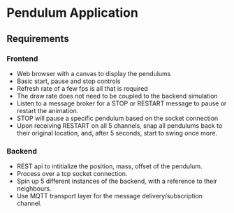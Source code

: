 # Pendulum Application

## Requirements

### Frontend
- Web browser with a canvas to display the pendulums
- Basic start, pause and stop controls
- Refresh rate of a few fps is all that is required
- The draw rate does not need to be coupled to the backend simulation
- Listen to a message broker for a STOP or RESTART message to pause or restart
the animation.
- STOP will pause a specific pendulum based on the socket connection
- Upon receiving RESTART on all 5 channels, snap all pendulums back to their
original location, and, after 5 seconds, start to swing once more.

### Backend
- REST api to intitialize the position, mass, offset of the pendulum.
- Process over a tcp socket connection.
- Spin up 5 different instances of the backend, with a reference to their neighbours.
- Use MQTT transport layer for the message delivery/subscription channel.
